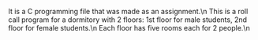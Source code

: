 It is a C programming file that was made as an assignment.\n
This is a roll call program for a dormitory with 2 floors: 1st floor for male students, 2nd floor for female students.\n
Each floor has five rooms each for 2 people.\n
